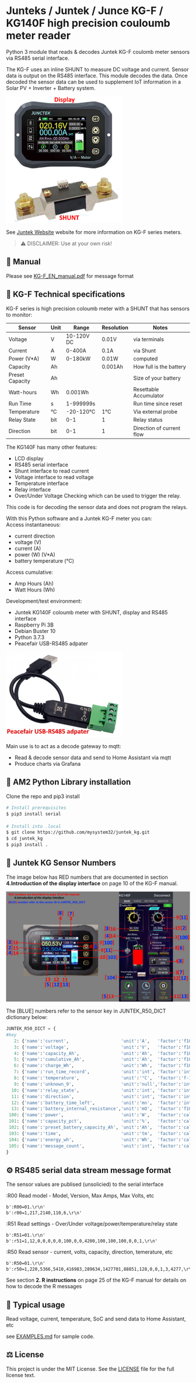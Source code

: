 # Junteks / Juntek / Junce KG-F / KG140F high precision couloumb meter reader

Python 3 module that reads & decodes Juntek KG-F coulomb meter sensors via RS485 serial interface.

The KG-F uses an inline SHUNT to measure DC voltage and current.  Sensor data is output on the RS485 interface. This module decodes the data. Once decoded the sensor data can be used to supplement IoT information in a Solar PV + Inverter + Battery system.

![Juntek KG140F](/images/Juntek-KG140F.png)

See [Juntek Website](http://www.junteks.com/product/278218225/) website for more information on KG-F series meters.

> ⚠️ DISCLAIMER: Use at your own risk!

## 📖 Manual

Please see [KG-F_EN_manual.pdf](/manual/KG-F_EN_manual.pdf) for message format

## 💎 KG-F Technical specifications

KG-F series is high precision coloumb meter with a SHUNT that has sensors to monitor:

| Sensor          | Unit | Range      | Resolution | Notes                     |
| --------------- | ---- | ---------- | ---------- | ------------------------- |
| Voltage         | V    | 10-120V DC | 0.01V      | via terminals             |
| Current         | A    | 0-400A     | 0.1A       | via Shunt                 |
| Power (V*A)     | W    | 0-180kW    | 0.01W      | computed                  |
| Capacity        | Ah   |            | 0.001Ah    | How full is the battery   |
| Preset Capacity | Ah   |            |            | Size of your battery      |
| Watt-hours      | Wh   | 0.001Wh    |            | Resettable Accumulator    |
| Run Time        | s    | 1-999999s  |            | Run time since reset      |
| Temperature     | °C   | -20-120°C  | 1°C        | Via external probe        |
| Relay State     | bit  | 0-1        | 1          | Relay status              |
| Direction       | bit  | 0-1        | 1          | Direction of current flow |


The KG140F has many other features:
- LCD display
- RS485 serial interface
- Shunt interface to read current
- Voltage interface to read voltage
- Temperature interface
- Relay interface
- Over/Under Voltage Checking which can be used to trigger the relay.

This code is for decoding the sensor data and does not program the relays.

With this Python software and a Juntek KG-F meter you can:  
Access instantaneous:
- current direction
- voltage (V)
- current (A)
- power (W) (V*A)
- battery temperature (°C)

Access cumulative:
- Amp Hours (Ah)
- Watt Hours (Wh)

Development/test environment:
- Juntek KG140F coloumb meter with SHUNT, display and RS485 interface
- Raspberry Pi 3B
- Debian Buster 10
- Python 3.7.3
- Peacefair USB-RS485 adpater

![Peacefair USB-RS485 adpater](/images/Peacefair_USB_RS485_adpater.jpg)

Main use is to act as a decode gateway to mqtt:
- Read & decode sensor data and send to Home Assistant via mqtt
- Produce charts via Grafana

## 📜 AM2 Python Library installation

Clone the repo and pip3 install
```bash
# Install prerequisites
$ pip3 install serial

# Install into .local
$ git clone https://github.com/mysystem32/juntek_kg.git
$ cd juntek_kg
$ pip3 install .
```


## 🔎 Juntek KG Sensor Numbers

The image below has RED numbers that are documented in section **4.Introduction of the display interface** on page 10 of the KG-F manual.

![Juntek KG Sensor Numbers](/images/juntek_sensor_numbers.jpg)

The [BLUE] numbers refer to the sensor key in JUNTEK_R50_DICT dictionary below:

```python
JUNTEK_R50_DICT = {
#key
   2: {'name':'current',                    'unit':'A',   'factor':'f100'},  # 16
   3: {'name':'voltage',                    'unit':'V',   'factor':'f100'},  # 15
   4: {'name':'capacity_Ah',                'unit':'Ah',  'factor':'f1000'}, # 14
   5: {'name':'cumulative_Ah',              'unit':'Ah',  'factor':'f1000'}, # 13 Reset via W62 at 100%SoC -> discharge_Ah
   6: {'name':'charge_Wh',                  'unit':'Wh',  'factor':'f100'},  # 8  Reset via W62 at 100%SoC -> charge_Wh
   7: {'name':'run_time_record',            'unit':'int', 'factor':'int'},   # 5  Reset via W10 at 100%SoC
   8: {'name':'temperature',                'unit':'°C',  'factor':'f-100'}, # 4
   9: {'name':'unknown_9',                  'unit':'null','factor':'int' },
  10: {'name':'relay_state',                'unit':'int', 'factor':'int' },  # 2
  11: {'name':'direction',                  'unit':'int', 'factor':'int' },  # 9
  12: {'name':'battery_time_left',          'unit':'mn',  'factor':'int' },  # 12 Reset via W62 at 100%SoC -> discharge minutes
  13: {'name':'battery_internal_resistance','unit':'mO',  'factor':'f100' }, # 11
 100: {'name':'power',                      'unit':'W',   'factor':'calc' }, # 100 A*V
 101: {'name':'capacity_pct',               'unit':'%',   'factor':'calc' }, # 101
 102: {'name':'preset_battery_capacity_Ah', 'unit':'Ah',  'factor':'calc' }, # 102
 103: {'name':'time',                       'unit':'tm',  'factor':'calc' }, # 103
 104: {'name':'energy_wh',                  'unit':'Wh',  'factor':'calc' }, # 104
 105: {'name':'message_count',              'unit':'int', 'factor':'calc' }  # 105
}
```


## ⚙️ RS485 serial data stream message format

The sensor values are publised (unsolicied) to the serial interface

:R00 Read model - Model, Version, Max Amps, Max Volts, etc
```
b':R00=01.\r\n'
b':r00=1,217,2140,110,6,\r\n'
```
:R51 Read settings - Over/Under voltage/power/temperature/relay state
```
b':R51=01.\r\n'
b':r51=1,12,0,0,0,0,0,100,0,0,4200,100,100,100,0,0,1,\r\n'
```
:R50 Read sensor - current, volts, capacity, direction, temerature, etc
```
b':R50=01.\r\n'
b':r50=1,220,5366,5410,416983,289634,1427701,88851,128,0,0,1,3,4277,\r\n'
```

See section **2. R instructions** on page 25 of the KG-F manual for details on how to decode the R messages


## 🔋 Typical usage

Read voltage, current, temperature, SoC and send data to Home Assistant, etc

see [EXAMPLES.md](/EXAMPLES.md) for sample code.


## ⚖️ License

This project is under the MIT License. See the [LICENSE](LICENSE) file for the full license text.

